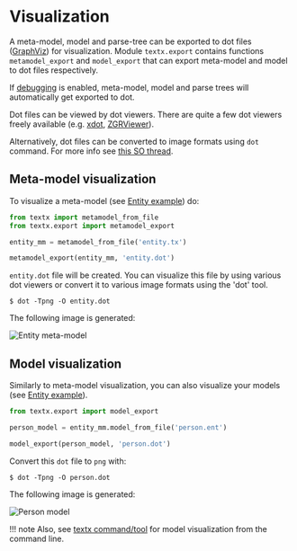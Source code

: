 # Visualization

A meta-model, model and parse-tree can be exported to dot files
([GraphViz](http://www.graphviz.org/)) for visualization. Module `textx.export`
contains functions `metamodel_export` and `model_export` that can export
meta-model and model to dot files respectively.

If [debugging](debugging.md) is enabled, meta-model, model and parse trees will
automatically get exported to dot.

Dot files can be viewed by dot viewers.  There are quite a few dot viewers
freely available (e.g. [xdot](https://github.com/jrfonseca/xdot.py),
[ZGRViewer](http://zvtm.sourceforge.net/zgrviewer.html)).

Alternatively, dot files can be converted to image formats using `dot` command.
For more info see [this SO thread](http://stackoverflow.com/questions/1494492/graphviz-how-to-go-from-dot-to-a-graph).



## Meta-model visualization

To visualize a meta-model (see [Entity
example](https://github.com/igordejanovic/textX/tree/master/examples/Entity))
do:

```python
from textx import metamodel_from_file
from textx.export import metamodel_export

entity_mm = metamodel_from_file('entity.tx')

metamodel_export(entity_mm, 'entity.dot')
```

`entity.dot` file will be created. You can visualize this file by using various
dot viewers or convert it to various image formats using the 'dot' tool.

    $ dot -Tpng -O entity.dot

The following image is generated:

![Entity meta-model](https://raw.githubusercontent.com/igordejanovic/textX/master/examples/Entity/dotexport/entity_meta.dot.png)


## Model visualization

Similarly to meta-model visualization, you can also visualize your models (see [Entity
example](https://github.com/igordejanovic/textX/tree/master/examples/Entity)).

```python
from textx.export import model_export

person_model = entity_mm.model_from_file('person.ent')

model_export(person_model, 'person.dot')
```


Convert this `dot` file to `png` with:

    $ dot -Tpng -O person.dot

The following image is generated:

![Person model](https://raw.githubusercontent.com/igordejanovic/textX/master/examples/Entity/dotexport/person.dot.png)



!!! note
    Also, see [textx command/tool](textx_command.md) for model visualization
    from the command line.
